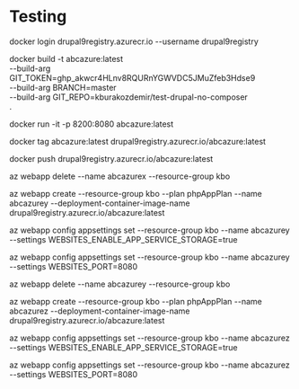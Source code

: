 # Testing

docker login drupal9registry.azurecr.io --username drupal9registry

docker build -t abcazure:latest \
 --build-arg GIT_TOKEN=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 \
 --build-arg BRANCH=master \
 --build-arg GIT_REPO=kburakozdemir/test-drupal-no-composer \
 .

docker run -it -p 8200:8080 abcazure:latest

docker tag abcazure:latest drupal9registry.azurecr.io/abcazure:latest

docker push drupal9registry.azurecr.io/abcazure:latest

az webapp delete --name abcazurex --resource-group kbo

az webapp create --resource-group kbo --plan phpAppPlan --name abcazurey --deployment-container-image-name drupal9registry.azurecr.io/abcazure:latest

az webapp config appsettings set --resource-group kbo --name abcazurey --settings WEBSITES_ENABLE_APP_SERVICE_STORAGE=true

az webapp config appsettings set --resource-group kbo --name abcazurey --settings WEBSITES_PORT=8080

az webapp delete --name abcazurey --resource-group kbo

az webapp create --resource-group kbo --plan phpAppPlan --name abcazurez --deployment-container-image-name drupal9registry.azurecr.io/abcazure:latest

az webapp config appsettings set --resource-group kbo --name abcazurez --settings WEBSITES_ENABLE_APP_SERVICE_STORAGE=true

az webapp config appsettings set --resource-group kbo --name abcazurez --settings WEBSITES_PORT=8080
